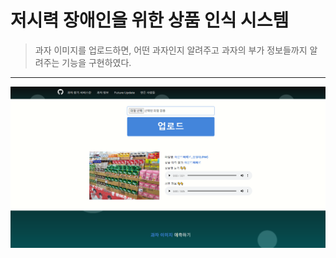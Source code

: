 # 저시력 장애인을 위한 상품 인식 시스템

> 과자 이미지를 업로드하면, 어떤 과자인지 알려주고 과자의 부가 정보들까지 알려주는 기능을 구현하였다. 
---
![구현 결과 예시이미지](assets/images/result.png)